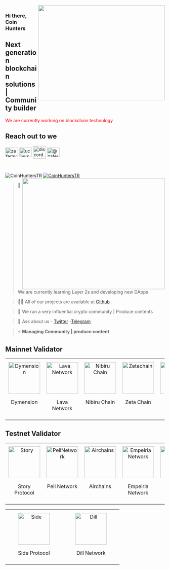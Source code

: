 <img src="https://www.kg-legal.eu/wp-content/uploads/2021/10/blockchain.gif" align="right" width="400" height="300">

### Hi there, Coin Hunters

## Next generation blockchain solutions | Community builder

<font color="red">We are currently working on blockchain technology </font>

## Reach out to we

<a href="https://twitter.com/coinhuntersTR" target="blank"><img align="center" src="https://raw.githubusercontent.com/rahuldkjain/github-profile-readme-generator/master/src/images/icons/Social/twitter.svg" alt="zaferayan" height="30" width="40" /></a>
<a href="https://www.youtube.com/@CoinHuntersTR" target="blank"><img align="center" src="https://raw.githubusercontent.com/rahuldkjain/github-profile-readme-generator/master/src/images/icons/Social/youtube.svg" alt="uc1vykhlufpaoghrwhjikrqg" height="30" width="40" /></a>
<a href="https://discord.gg/TNDcT4UnB7" target="blank"><img align="center" src="https://raw.githubusercontent.com/rahuldkjain/github-profile-readme-generator/master/src/images/icons/Social/discord.svg" alt="discord.gg/ruescommunity" height="40" width="40" /></a>
<a href="https://coinhunterstr.medium.com/" target="blank"><img align="center" src="https://raw.githubusercontent.com/rahuldkjain/github-profile-readme-generator/master/src/images/icons/Social/medium.svg" alt="@zaferayan" height="30" width="40" /></a>


<br />

<p align="left"> <img src="https://komarev.com/ghpvc/?username=CoinHuntersTR&label=Profile%20views&color=0e75b6&style=flat" alt="CoinHuntersTR" /> <a href="https://twitter.com/CoinHuntersTR" target="blank"><img src="https://img.shields.io/twitter/follow/CoinHuntersTR?logo=twitter&style=for-the-badge" alt="CoinHuntersTR" " /></a> 

<img src="https://github-readme-stats.vercel.app/api?username=coinhunterstr&show_icons=true&theme=highcontrast" align="right" width="450" height="350" >

> 🔭 We are currently learning Layer 2s and developing new DApps

> 👨‍💻 All of our projects are available at [Github](https://github.com/CoinHuntersTR)

> 📝 We run a very influential crypto community | Produce contents

> 💬 Ask about us  - [Twitter](https://twitter.com/coinhunters_) -[Telegram](https://t.me/CoinHuntersTR)

> ⚡ **Managing Community | produce content**

## Mainnet Validator

<table style="width: 100%; border-collapse: collapse; table-layout: fixed;">
  <tr>
    <td style="width: 33.33%; text-align: center; padding: 10px; vertical-align: top;">
      <a href="https://wallet.keplr.app/chains/dymension?modal=staking&chain=dymension_1100-1&validator_address=dymvaloper1p87xgcekkkpp783xl5wu48p0dw2p2duru5ul9n&step_id=2" target="_blank">
        <img src="https://coinhunterstr.com/wp-content/uploads/2024/02/dymension.png" alt="Dymension" style="width: 100px; height: 100px; object-fit: contain;">
      </a>
      <p>Dymension</p>
    </td>
    <td style="width: 33.33%; text-align: center; padding: 10px; vertical-align: top;">
      <a href="https://wallet.keplr.app/chains/lava?modal=staking&chain=lava-mainnet-1&validator_address=lava%40valoper1xxezsqtdsmztz9ugutyyjmvma6aukh07fylqhe&step_id=2" target="_blank">
        <img src="https://pbs.twimg.com/profile_images/1628433459977850882/l4oqDz8R_400x400.jpg" alt="Lava Network" style="width: 100px; height: 100px; object-fit: contain;">
      </a>
      <p>Lava Network</p>
    </td>
    <td style="width: 33.33%; text-align: center; padding: 10px; vertical-align: top;">
      <a href="https://app.nibiru.fi/stake" target="_blank">
        <img src="https://pbs.twimg.com/profile_images/1765792149940113411/Z7-0ngUy_400x400.jpg" alt="Nibiru Chain" style="width: 100px; height: 100px; object-fit: contain;">
      </a>
      <p>Nibiru Chain</p>
    </td>
     <td style="width: 33.33%; text-align: center; padding: 10px; vertical-align: top;">
      <a href="https://hub.zetachain.com/staking/zetavaloper1k048rkrpxdnnzknjrja3xdker2xp4jhegrpxks" target="_blank">
        <img src="https://pbs.twimg.com/profile_images/1626225438849929218/h_HtSU1a_400x400.jpg" alt="Zetachain" style="width: 100px; height: 100px; object-fit: contain;">
      </a>
      <p>Zeta Chain</p>
    </td>
     <td style="width: 33.33%; text-align: center; padding: 10px; vertical-align: top;">
      <a href="https://explorer.coinhunterstr.com/Mantra/staking/mantravaloper102nulk7g4ttg9ynmkhjdndtrrlwd7hjuaf0j2d" target="_blank">
        <img src="https://pbs.twimg.com/profile_images/1790339778346618880/ihlLQAMC_400x400.jpg" alt="Mantra" style="width: 100px; height: 100px; object-fit: contain;">
      </a>
      <p>Mantra</p>
    </td>
         <td style="width: 33.33%; text-align: center; padding: 10px; vertical-align: top;">
      <a href="https://staking.avail.tools/#/overview" target="_blank">
        <img src="https://pbs.twimg.com/profile_images/1671126588694609920/THQgYJtf_400x400.png" alt="Avail" style="width: 100px; height: 100px; object-fit: contain;">
      </a>
      <p>Avail</p>
    </td>
         <td style="width: 33.33%; text-align: center; padding: 10px; vertical-align: top;">
      <a href="https://explorer.coinhunterstr.com/blockx/staking/blockxvaloper1rk49eujue99cqsynqd7fgv4rp44rw4dc5tuh26" target="_blank">
        <img src="https://pbs.twimg.com/profile_images/1571914336288776193/HmxJDHvF_400x400.jpg" alt="Blockx" style="width: 100px; height: 100px; object-fit: contain;">
      </a>
      <p>BlockX</p>
    </td>
         <td style="width: 33.33%; text-align: center; padding: 10px; vertical-align: top;">
      <a href="https://explorer.coinhunterstr.com/Crossfi/staking/mxvaloper139nrrmwhvnl2fq8flac67py39plqqg3zl88kuq" target="_blank">
        <img src="https://pbs.twimg.com/profile_images/1719733805483790336/9rtdiMS-_400x400.jpg" alt="CrossFi" style="width: 100px; height: 100px; object-fit: contain;">
      </a>
      <p>CrossFi</p>
    </td>
  </tr>
</table>

## Testnet Validator

<table style="width: 100%; border-collapse: collapse; table-layout: fixed;">
  <tr>
    <td style="width: 33.33%; text-align: center; padding: 10px; vertical-align: top;">
      <a href="https://testnet.storyscan.app/validators/storyvaloper1upyt7dr96p2ffl62ecwypeglqvk7596a3xrmvn" target="_blank">
        <img src="https://pbs.twimg.com/profile_images/1820303986349805569/MKfPfLtz_400x400.jpg" alt="Story" style="width: 100px; height: 100px; object-fit: contain;">
      </a>
      <p>Story Protocol</p>
    </td>
    <td style="width: 33.33%; text-align: center; padding: 10px; vertical-align: top;">
      <a href="https://testnet.pell.explorers.guru/validator/pellvaloper1zr2cxnrfy0jcfv4x7jgm9adxpz8wxa26wn7ztz" target="_blank">
        <img src="https://pbs.twimg.com/profile_images/1811609717522989056/_jr_bub2_400x400.png" alt="PellNetwork" style="width: 100px; height: 100px; object-fit: contain;">
      </a>
      <p>Pell Network</p>
    </td>
    <td style="width: 33.33%; text-align: center; padding: 10px; vertical-align: top;">
      <a href="https://explorer.coinhunterstr.com/Airchains-Testnet/staking/airvaloper1986du694z9wduhxhtpysxstk8jr0qw0a0nu6a9" target="_blank">
        <img src="https://pbs.twimg.com/profile_images/1689908960726245376/NSEHl_ga_400x400.jpg" alt="Airchains" style="width: 100px; height: 100px; object-fit: contain;">
      </a>
      <p>Airchains</p>
    </td>
    <td style="width: 33.33%; text-align: center; padding: 10px; vertical-align: top;">
      <a href="https://explorer.coinhunterstr.com/Empeiria-Testnet/staking/empevaloper19s20dxtpp2eqmwlgp6drc9ak5h0gyfhc90zzrt" target="_blank">
        <img src="https://pbs.twimg.com/profile_images/1575715887591612419/D2Aw6uNh_400x400.jpg" alt="Empeiria Network" style="width: 100px; height: 100px; object-fit: contain;">
      </a>
      <p>Empeiria Network</p>
    </td>
    <td style="width: 33.33%; text-align: center; padding: 10px; vertical-align: top;">
      <a href="https://explorer.coinhunterstr.com/Sunrise-Testnet/staking/sunrisevaloper13xhjcwatxvjpdsx5lpk7t9wryhxr7wgj49fy0k" target="_blank">
        <img src="https://pbs.twimg.com/profile_images/1829726747958325249/KwdbXpxQ_400x400.jpg" alt="Sunrise" style="width: 100px; height: 100px; object-fit: contain;">
      </a>
      <p>Sunrise</p>
    </td>
     <td style="width: 33.33%; text-align: center; padding: 10px; vertical-align: top;">
      <a href="https://testnet.itrocket.net/union/staking/unionvaloper1zm6e5cxg6srscdy6kev6995l7ds7hxctghrrw4" target="_blank">
        <img src="https://pbs.twimg.com/profile_images/1821610378796634112/zxLnzPaL_400x400.png" alt="Union" style="width: 100px; height: 100px; object-fit: contain;">
      </a>
      <p>Union</p>
    </td>
     <td style="width: 33.33%; text-align: center; padding: 10px; vertical-align: top;">
      <a href="https://explorer.coinhunterstr.com/Warden-Testnet/staking/wardenvaloper1ue88ahxpq2rngnhln8yz23xwclwahe72csmudf" target="_blank">
        <img src="https://pbs.twimg.com/profile_images/1827100976152555520/N-CVNgTL_400x400.jpg" alt="Warden" style="width: 100px; height: 100px; object-fit: contain;">
      </a>
      <p>Warden</p>
    </td>
    </td>
     <td style="width: 33.33%; text-align: center; padding: 10px; vertical-align: top;">
      <a href="https://explorer.coinhunterstr.com/Axone-Testnet/staking/axonevaloper1jmfdgupx9sealjvcg9vn2wvrp9gyhd5yvzvmu5" target="_blank">
        <img src="https://pbs.twimg.com/profile_images/1841523650043772928/EeZIYE7B_400x400.jpg" alt="Axone" style="width: 100px; height: 100px; object-fit: contain;">
      </a>
      <p>Axone</p>
    </td>
  </tr>
</table>
<table style="width: 100%; border-collapse: collapse; table-layout: fixed;">
  <tr>
    <td style="width: 33.33%; text-align: center; padding: 10px; vertical-align: top;">
      <a href="https://explorer.coinhunterstr.com/Side-Testnet/staking/sidevaloper1qqxsxyqkzypqvrq6rvwqqysnzsppcxqsqywqvxq7rvwqspc5rczpvzq2lgw" target="_blank">
        <img src="https://pbs.twimg.com/profile_images/1864018507362336768/mu-qb5PG_400x400.jpg" alt="Side" style="width: 100px; height: 100px; object-fit: contain;">
      </a>
      <p>Side Protocol</p>
    </td>
    <td style="width: 33.33%; text-align: center; padding: 10px; vertical-align: top;">
      <a href="https://service.coinhunterstr.com/testnet/dill/andes" target="_blank">
        <img src="https://pbs.twimg.com/profile_images/1781192846802063360/47MIlcJf_400x400.jpg" alt="Dill" style="width: 100px; height: 100px; object-fit: contain;">
      </a>
      <p>Dill Network</p>
    </td>
  </tr>
</table>
